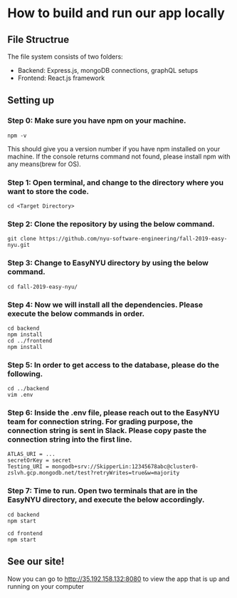 # How to build and run our app locally
## File Structrue
The file system consists of two folders:
- Backend: Express.js, mongoDB connections, graphQL setups
- Frontend: React.js framework

## Setting up
### Step 0: Make sure you have npm on your machine.
```
npm -v
```
This should give you a version number if you have npm installed on your machine.
If the console returns command not found, please install npm with any means(brew for OS).

### Step 1: Open terminal, and change to the directory where you want to store the code.
```
cd <Target Directory>
```
### Step 2: Clone the repository by using the below command.
```
git clone https://github.com/nyu-software-engineering/fall-2019-easy-nyu.git
```
### Step 3: Change to EasyNYU directory by using the below command.
```
cd fall-2019-easy-nyu/
```
### Step 4: Now we will install all the dependencies. Please execute the below commands in order.
```
cd backend
npm install
cd ../frontend
npm install
```
### Step 5: In order to get access to the database, please do the following.
```
cd ../backend
vim .env
```
### Step 6: Inside the .env file, please reach out to the EasyNYU team for connection string. For grading purpose, the connection string is sent in Slack. Please copy paste the connection string into the first line.
```
ATLAS_URI = ...
secretOrKey = secret
Testing_URI = mongodb+srv://SkipperLin:12345678abc@cluster0-zslvh.gcp.mongodb.net/test?retryWrites=true&w=majority
```
### Step 7: Time to run. Open two terminals that are in the EasyNYU directory, and execute the below accordingly.
```
cd backend
npm start
```
```
cd frontend
npm start
```
## See our site!
Now you can go to http://35.192.158.132:8080 to view the app that is up and running on your computer
